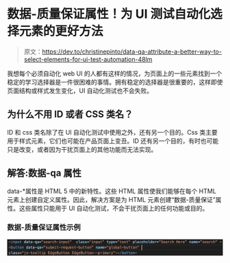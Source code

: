 # 数据-质量保证属性！为 UI 测试自动化选择元素的更好方法

> 原文：<https://dev.to/christinepinto/data-qa-attribute-a-better-way-to-select-elements-for-ui-test-automation-48lm>

我想每个必须自动化 web UI 的人都有这样的情况，为页面上的一些元素找到一个稳定的学习选择器是一件很困难的事情。拥有稳定的选择器是很重要的，这样即使页面结构或样式发生变化，UI 自动化测试也不会失败。

## 为什么不用 ID 或者 CSS 类名？

ID 和 css 类名除了在 UI 自动化测试中使用之外，还有另一个目的。Css 类主要用于样式元素，它们也可能在产品页面上变丑。ID 还有另一个目的，有时也可能只是改变，或者因为干扰页面上的其他功能而无法实现。

## 解答:数据-qa 属性

data-*属性是 HTML 5 中的新特性。这些 HTML 属性使我们能够在每个 HTML 元素上创建自定义属性。因此，解决方案是为 HTML 元素创建“数据-质量保证”属性。这些属性只能用于 UI 自动化测试，不会干扰页面上的任何功能或目的。

### 数据-质量保证属性示例

[!["Code Example"](img/19f0c965344e7043b9b5711ad8f560b6.png)](https://res.cloudinary.com/practicaldev/image/fetch/s--1L7Pxl8C--/c_limit%2Cf_auto%2Cfl_progressive%2Cq_auto%2Cw_880/https://miro.medium.com/max/2000/1%2AwOSM8oCwce_trCWGVdywLQ.png)